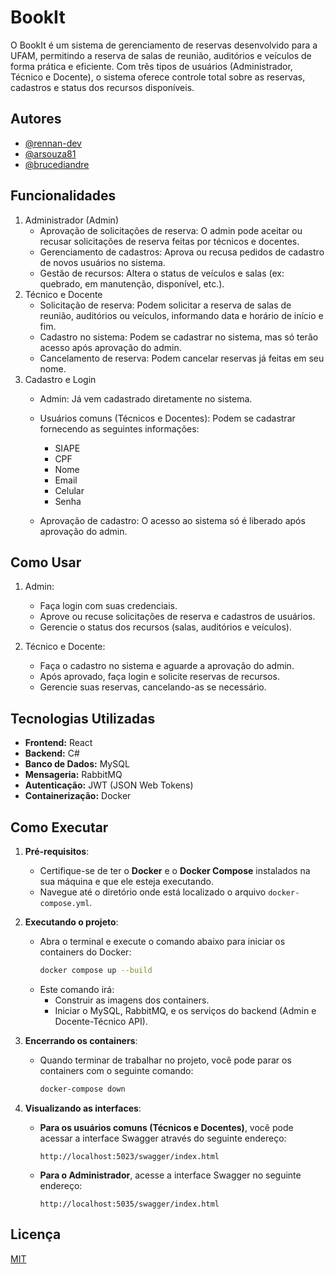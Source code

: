
# BookIt

O BookIt é um sistema de gerenciamento de reservas desenvolvido para a UFAM, permitindo a reserva de salas de reunião, auditórios e veículos de forma prática e eficiente. Com três tipos de usuários (Administrador, Técnico e Docente), o sistema oferece controle total sobre as reservas, cadastros e status dos recursos disponíveis.




## Autores

- [@rennan-dev](https://github.com/rennan-dev)
- [@arsouza81](https://github.com/arsouza81)
- [@brucediandre](https://github.com/brucediandre)




## Funcionalidades

1. Administrador (Admin)
    - Aprovação de solicitações de reserva: O admin pode aceitar ou recusar solicitações de reserva feitas por técnicos e docentes.
    - Gerenciamento de cadastros: Aprova ou recusa pedidos de cadastro de novos usuários no sistema.
    - Gestão de recursos: Altera o status de veículos e salas (ex: quebrado, em manutenção, disponível, etc.).
2. Técnico e Docente
    - Solicitação de reserva: Podem solicitar a reserva de salas de reunião, auditórios ou veículos, informando data e horário de início e fim.
    - Cadastro no sistema: Podem se cadastrar no sistema, mas só terão acesso após aprovação do admin.
    - Cancelamento de reserva: Podem cancelar reservas já feitas em seu nome.
3. Cadastro e Login
    - Admin: Já vem cadastrado diretamente no sistema.
    - Usuários comuns (Técnicos e Docentes): Podem se cadastrar fornecendo as seguintes informações:
        - SIAPE
        - CPF 
        - Nome
        - Email
        - Celular
        - Senha

    - Aprovação de cadastro: O acesso ao sistema só é liberado após aprovação do admin.


## Como Usar

1. Admin:
    - Faça login com suas credenciais.
    - Aprove ou recuse solicitações de reserva e cadastros de usuários.
    - Gerencie o status dos recursos (salas, auditórios e veículos).

2. Técnico e Docente:
    - Faça o cadastro no sistema e aguarde a aprovação do admin.
    - Após aprovado, faça login e solicite reservas de recursos.
    - Gerencie suas reservas, cancelando-as se necessário.
## Tecnologias Utilizadas

- **Frontend:** React
- **Backend:** C#
- **Banco de Dados:** MySQL
- **Mensageria:** RabbitMQ
- **Autenticação:** JWT (JSON Web Tokens)
- **Containerização:** Docker

## Como Executar

1. **Pré-requisitos**:
   - Certifique-se de ter o **Docker** e o **Docker Compose** instalados na sua máquina e que ele esteja executando.
   - Navegue até o diretório onde está localizado o arquivo `docker-compose.yml`.

2. **Executando o projeto**:
   - Abra o terminal e execute o comando abaixo para iniciar os containers do Docker:
     ```bash
     docker compose up --build
     ```
   - Este comando irá:
     - Construir as imagens dos containers.
     - Iniciar o MySQL, RabbitMQ, e os serviços do backend (Admin e Docente-Técnico API).

3. **Encerrando os containers**:
   - Quando terminar de trabalhar no projeto, você pode parar os containers com o seguinte comando:
     ```bash
     docker-compose down
     ```

4. **Visualizando as interfaces**:
   - **Para os usuários comuns (Técnicos e Docentes)**, você pode acessar a interface Swagger através do seguinte endereço:
     ```plaintext
     http://localhost:5023/swagger/index.html
     ```
   - **Para o Administrador**, acesse a interface Swagger no seguinte endereço:
     ```plaintext
     http://localhost:5035/swagger/index.html
     ```
     
## Licença
[MIT](https://github.com/rennan-dev/BookIt/blob/main/LICENSE)

